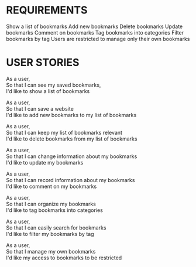 # REQUIREMENTS

Show a list of bookmarks
Add new bookmarks
Delete bookmarks
Update bookmarks
Comment on bookmarks
Tag bookmarks into categories
Filter bookmarks by tag
Users are restricted to manage only their own bookmarks

# USER STORIES

As a user, </br>
So that I can see my saved bookmarks, </br>
I'd like to show a list of bookmarks

As a user, </br>
So that I can save a website </br>
I'd like to add new bookmarks to my list of bookmarks

As a user, </br>
So that I can keep my list of bookmarks relevant </br>
I'd like to delete bookmarks from my list of bookmarks

As a user, </br>
So that I can change information about my bookmarks </br>
I'd like to update my bookmarks

As a user, </br>
So that I can record information about my bookmarks </br>
I'd like to comment on my bookmarks

As a user, </br>
So that I can organize my bookmarks </br>
I'd like to tag bookmarks into categories

As a user, </br>
So that I can easily search for bookmarks </br>
I'd like to filter my bookmarks by tag

As a user, </br>
So that I manage my own bookmarks </br>
I'd like my access to bookmarks to be restricted

